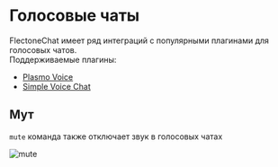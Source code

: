 # Голосовые чаты

FlectoneChat имеет ряд интеграций с популярными плагинами для голосовых чатов.  
Поддерживаемые плагины:

- [Plasmo Voice](https://modrinth.com/plugin/plasmo-voice)
- [Simple Voice Chat](https://modrinth.com/plugin/simple-voice-chat/)

## Мут
`mute` команда также отключает звук в голосовых чатах

![mute](https://cdn.discordapp.com/attachments/1059552328224620596/1128498893865353286/mute.gif)
